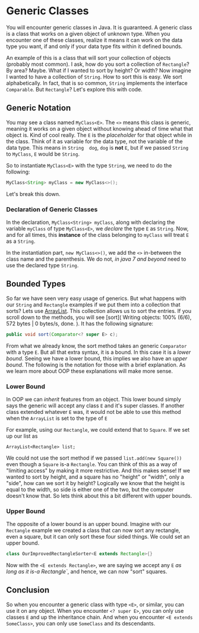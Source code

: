 # Generic Classes
You will encounter generic classes in Java. It is guaranteed. A generic class is a class that works on a given object of unknown type. When you encounter one of these classes, realize it means it can work on the data type you want, if 
and only if your data type fits within it defined bounds.

An example of this is a class that will sort your collection of objects (probably most common). I ask, how do you 
sort a collection of `Rectangle`? By area? Maybe. What if I wanted to sort by height? Or width? Now imagine I wanted 
to have a collection of `String`. How to sort this is easy. We sort alphabetically. In fact, that is so common, 
`String` implements the interface `Comparable`. But `Rectangle`? Let's explore this with code.

## Generic Notation
You may see a class named `MyClass<E>`. The `<>` means this class is generic, meaning it works on a given object 
without knowing ahead of time what that object is. Kind of cool really. The `E` is the *placeholder* for that object 
while in the class. Think of it as variable for the data type, not the variable of the data type. This means in `String 
dog`, `dog` is **not** `E`, but if we passed `String` to `MyClass`, `E` would be `String`.

So to instantiate `MyClass<E>` with the type `String`, we need to do the following:

```java
MyClass<String> myClass = new MyClass<>();
```

Let's break this down.

### Declaration of Generic Classes
In the declaration, `MyClass<String> myClass`, along with declaring the variable `myClass` of type `MyClass<E>`, we 
*declare* the type `E` as `String`. Now, and for all times, this **instance** of the class belonging to `myClass` 
will treat `E` as a `String`.

In the instantiation part, `new MyClass<>()`, we add the `<>` in-between the class name and the parenthesis. We do 
not, *in java 7 and beyond* need to use the declared type `String`. 
 
## Bounded Types
So far we have seen very easy usage of generics. But what happens with our `String` and `Rectangle` examples if we 
put them into a collection that sorts? Lets use [ArrayList](http://docs.oracle.com/javase/8/docs/api/java/util/ArrayList.html). This collection allows us to sort the entries.  If you scroll down to the methods, you will see [sort](
Writing objects: 100% (6/6), 572 bytes | 0 bytes/s, done.
). It has the following signature:

```java
public void sort(Comparator<? super E> c);
```

From what we already know, the sort method takes an generic `Comparator` with a type `E`. But all that extra syntax, 
it is a bound. In this case it is a *lower bound*. Seeing we have a lower bound, this implies we also have an *upper 
bound*. The following is the notation for those with a brief explanation. As we learn more about OOP these 
explanations will make more sense.

### Lower Bound
In OOP we can *inherit* features from an object. This lower bound simply says the generic will accept any class `E` 
and it's super classes. If another class extended whatever `E` was, it would not be able to use this method when the 
`ArrayList` is set to the type of `E`

For example, using our `Rectangle`, we could extend that to `Square`. If we set up our list as 

    ArrayList<Rectangle> list;
    
We could not use the sort method if we passed `list.add(new Square())` even though a `Square` is-a `Rectangle`. You 
can think of this as a way of "limiting access" by making it more restrictive. And this makes sense! If we wanted to 
sort by height, and a square has no "height" or "width", only a "side", how can we sort it by height? Logically we 
know that the height is equal to the width, so side is either one of the two, but the computer doesn't know that. So 
lets think about this a bit different with upper bounds.

### Upper Bound
The opposite of a lower bound is an upper bound. Imagine with our `Rectangle` example we created a class that can now
 sort any rectangle, even a square, but it can only sort these four sided things. We could set an upper bound.
 
```java
class OurImprovedRectangleSorter<E extends Rectangle>{}
```

Now with the `<E extends Rectangle>`, we are saying we accept any `E` *as long as it *is-a* Rectangle`*, and hence,
 we can now "sort" squares.
 
## Conclusion
So when you encounter a generic class with type `<E>`, or similar, you can use it on any object. When you encounter 
`<? super E>`, you can only use classes `E` and up the inheritance chain. And when you encounter `<E extends 
SomeClass>`, you can only use `SomeClass` and its descendants.